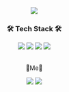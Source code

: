<div align=center>
  <img src="https://capsule-render.vercel.app/api?type=waving&color=0:fff5f5,100:a82da8&height=200&section=header&text=Sumin%20Github!&fontSize=90" />
</div> 

<div align=center>
  <h3 align=center>🛠 Tech Stack 🛠</h3>
</div>

<div align=center>
  <img src="https://img.shields.io/badge/React-61DAFB?style=flat&logo=JavaScript&logoColor=white" />
  <img src="https://img.shields.io/badge/HTML5-E34F26?style=flat&logo=HTML5&logoColor=white" />
  <img src="https://img.shields.io/badge/CSS3-1572B6?style=flat&logo=CSS3&logoColor=white" />
  <img src="https://img.shields.io/badge/JavaScript-F7DF1E?style=flat&logo=JavaScript&logoColor=white" />
</div>
<br>
<div align=center>
  <p>🐰Me🐰</p>
</div>
<div align=center>
  <a href="https://tnalswkd.tistory.com/"><img src="https://img.shields.io/badge/My tech blog-A9BCF5?style=flat-square&logo=GitHub Sponsors&logoColor=white&link=https://tnalswkd.tistory.com/"/></a>
  <a href="mailto:sarahlov1122@gmail.com"><img src="https://img.shields.io/badge/Gmail-D0A9F5?style=flat-square&logo=Gmail&logoColor=white&link=mailto:sarahlov1122@gmail.com"/></a>
</div>
